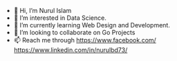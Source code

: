 - 👋 Hi, I’m Nurul Islam
- 👀 I’m interested in Data Science.
- 🌱 I’m currently learning Web Design and Development.
- 💞️ I’m looking to collaborate on Go Projects
- 📫 Reach me through https://www.facebook.com/ https://www.linkedin.com/in/nurulbd73/


<!---
Nurul2022/Nurul2022 is a ✨ special ✨ repository because its `README.md` (this file) appears on your GitHub profile.
You can click the Preview link to take a look at your changes.
--->
